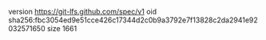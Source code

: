 version https://git-lfs.github.com/spec/v1
oid sha256:fbc3054ed9e51cce426c17344d2c0b9a3792e7f13828c2da2941e92032571650
size 1661
